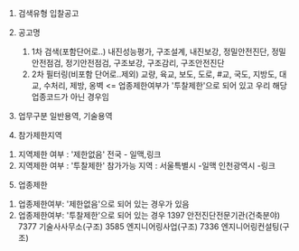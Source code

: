 1. 검색유형
   입찰공고
2. 공고명
   1) 1차 검색(포함단어로..)
      내진성능평가, 구조설계, 내진보강, 정밀안전진단, 정밀안전점검, 정기안전점검, 구조보강, 구조감리, 구조안전진단
   2) 2차 필터링(비포함 단어로..제외)
      교량, 육교, 보도, 도로, #교, 국도, 지방도, 대교, 수처리, 제방, 옹벽
      <= 업종제한여부가 '투찰제한'으로 되어 있고 우리 해당 업종코드가 아닌 경우임

3. 업무구분
   일반용역, 기술용역

4. 참가제한지역
  1) 지역제한 여부 : '제한없음'
      전국    - 일맥,링크
  2) 지역제한 여부 : '투찰제한'
      참가가능 지역 :
      서울특별시   -일맥
      인천광역시   -링크

5. 업종제한
  1) 업종제한여부: '제한없음'으로 되어 있는 경우가 있음
  2) 업종제한여부: '투찰제한'으로 되어 있는 경우
      1397      안전진단전문기관(건축분야)
      7377      기술사사무소(구조)
      3585      엔지니어링사업(구조)
      7336      엔지니어링컨설팅(구조)